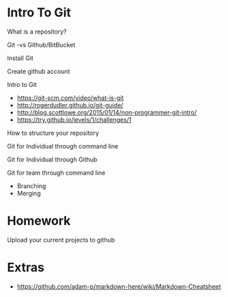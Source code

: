 # Intro To Git

What is a repository?

Git -vs Github/BitBucket

Install Git

Create github account

Intro to Git

- https://git-scm.com/video/what-is-git
- http://rogerdudler.github.io/git-guide/
- http://blog.scottlowe.org/2015/01/14/non-programmer-git-intro/
- https://try.github.io/levels/1/challenges/1




How to structure your repository

Git for Individual through command line

Git for Individual through Github



Git for team through command line
- Branching
- Merging


Homework
=======
Upload your current projects to github




Extras
======
- https://github.com/adam-p/markdown-here/wiki/Markdown-Cheatsheet
